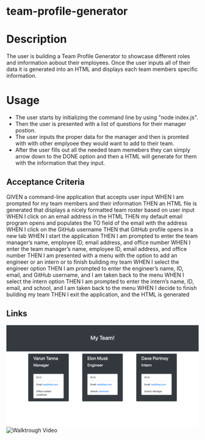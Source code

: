 # team-profile-generator

# Description
The user is building a Team Profile Generator to showcase different roles and imformation aobout their employees. Once the user inputs all of their data it is generated into an HTML and displays each team members specific information.

# Usage
-   The user starts by initializing the command line by using      "node index.js".
- Then the user is presented with a list of questions for their manager postion.
- The user inputs the proper data for the manager and then is promted with with other emplyoee they would want to add to their team. 
- After the user fills out all the needed team memebers they can simply arrow down to the DONE option and then a HTML will generate for them with the information that they input.

## Acceptance Criteria
GIVEN a command-line application that accepts user input
WHEN I am prompted for my team members and their information
THEN an HTML file is generated that displays a nicely formatted team roster based on user input
WHEN I click on an email address in the HTML
THEN my default email program opens and populates the TO field of the email with the address
WHEN I click on the GitHub username
THEN that GitHub profile opens in a new tab
WHEN I start the application
THEN I am prompted to enter the team manager’s name, employee ID, email address, and office number
WHEN I enter the team manager’s name, employee ID, email address, and office number
THEN I am presented with a menu with the option to add an engineer or an intern or to finish building my team
WHEN I select the engineer option
THEN I am prompted to enter the engineer’s name, ID, email, and GitHub username, and I am taken back to the menu
WHEN I select the intern option
THEN I am prompted to enter the intern’s name, ID, email, and school, and I am taken back to the menu
WHEN I decide to finish building my team
THEN I exit the application, and the HTML is generated

## Links
![Generated HTML screenshot](teamimage.png)
![Walktrough Video](https://drive.google.com/file/d/1Y9QR2e9XPy6vcuB8nQPRAMFp2ERZdoMQ/view?usp=sharing)

